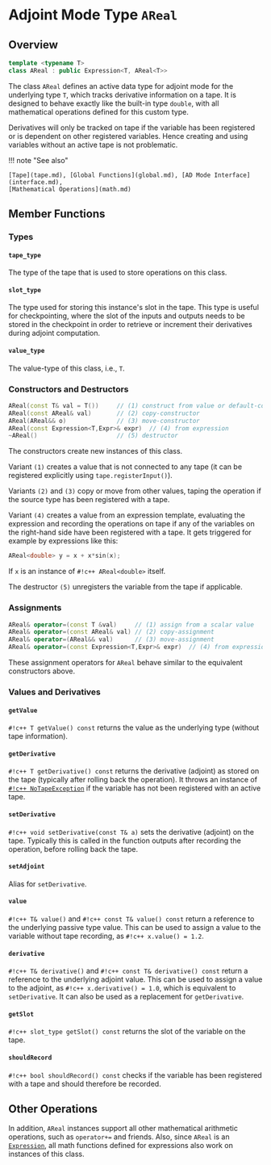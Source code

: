 # Adjoint Mode Type `AReal`

## Overview

```c++
template <typename T>
class AReal : public Expression<T, AReal<T>>
```

The class `AReal` defines an active data type for adjoint mode for the underlying type `T`,
which tracks derivative information on a tape.
It is designed to behave exactly like the built-in type `double`,
with all mathematical operations defined for this custom type.

Derivatives will only be tracked on tape if the variable has been registered
or is dependent on other registered variables.
Hence creating and using variables without an active tape is not problematic.

!!! note "See also"

    [Tape](tape.md), [Global Functions](global.md), [AD Mode Interface](interface.md),
    [Mathematical Operations](math.md)

## Member Functions

### Types

#### `tape_type`

The type of the tape that is used to store operations on this class.

#### `slot_type`

The type used for storing this instance's slot in the tape.
This type is useful for checkpointing, where the slot of the inputs and
outputs needs to be stored in the checkpoint in order to retrieve or
increment their derivatives during adjoint computation.

#### `value_type`

The value-type of this class, i.e., `T`.

### Constructors and Destructors

```c++
AReal(const T& val = T())     // (1) construct from value or default-construct
AReal(const AReal& val)       // (2) copy-constructor
AReal(AReal&& o)              // (3) move-constructor
AReal(const Expression<T,Expr>& expr)  // (4) from expression
~AReal()                      // (5) destructor
```

The constructors create new instances of this class.

Variant `(1)` creates a value that is not connected to any tape (it can be registered
explicitly using `tape.registerInput()`).

Variants `(2)` and `(3)` copy or move from other values, taping the operation
if the source type has been registered with a tape.

Variant `(4)` creates a value from an expression template, evaluating the expression
and recording the operations on tape if any of the variables on the right-hand side
have been registered with a tape. It gets triggered for example by expressions like this:

```c++
AReal<double> y = x + x*sin(x);
```

If `x` is an instance of `#!c++ AReal<double>` itself.

The destructor `(5)` unregisters the variable from the tape if applicable.

### Assignments

```c++
AReal& operator=(const T &val)     // (1) assign from a scalar value
AReal& operator=(const AReal& val) // (2) copy-assignment
AReal& operator=(AReal&& val)      // (3) move-assignment
AReal& operator=(const Expression<T,Expr>& expr)  // (4) from expression
```

These assignment operators for `AReal` behave similar to the equivalent
constructors above.

### Values and Derivatives

#### `getValue`

`#!c++ T getValue() const` returns the value as the underlying type (without tape information).

#### `getDerivative`

`#!c++ T getDerivative() const` returns the derivative (adjoint) as stored on the
tape (typically after rolling back the operation).
It throws an instance of [`#!c++ NoTapeException`](exceptions.md) if the variable
has not been registered with an active tape.

#### `setDerivative`

`#!c++ void setDerivative(const T& a)` sets the derivative (adjoint) on the tape.
Typically this is called in the function outputs after recording the operation,
before rolling back the tape.

#### `setAdjoint`

Alias for `setDerivative`.

#### `value`

`#!c++ T& value()` and `#!c++ const T& value() const` return a reference to the underlying
passive type value.
This can be used to assign a value to the variable without tape recording, as `#!c++ x.value() = 1.2`.

#### `derivative`

`#!c++ T& derivative()` and `#!c++ const T& derivative() const` return a reference to the underlying adjoint value.
This can be used to assign a value to the adjoint, as `#!c++ x.derivative() = 1.0`,
which is equivalent to `setDerivative`.
It can also be used as a replacement for `getDerivative`.

#### `getSlot`

`#!c++ slot_type getSlot() const` returns the slot of the variable on the tape.

#### `shouldRecord`

`#!c++ bool shouldRecord() const` checks if the variable has been registered with a tape and should therefore
be recorded.

## Other Operations

In addition, `AReal` instances support all other mathematical arithmetic operations,
such as `operator+=` and friends.
Also, since `AReal` is an [`Expression`](expressions.md),
all math functions defined for expressions also work on instances of this class.
